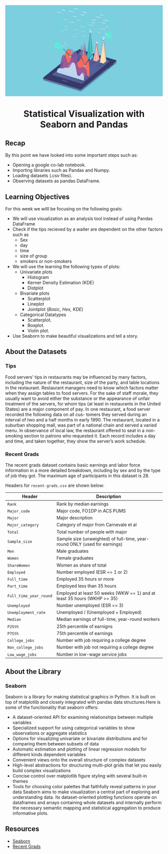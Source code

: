 <img align="center" src="assets/statistical-visualization-readme.png">

# <div align="center">Statistical Visualization with Seaborn and Pandas</div>

## Recap
By this point we have looked into some important steps such as:
- Opening a google co-lab notebook.
- Importing libraries such as Pandas and Numpy.
- Loading datasets (.csv files).
- Observing datasets as pandas DataFrame.

## Learning Objectives
For this week we willl be focusing on the following goals:
- We will use visualization as an analysis tool instead of using Pandas DataFrame 
- Check if the tips recieved by a waiter are dependent on the other factors such as
    - Sex
    - day
    - time
    - size of group
    - smokers or non-smokers
- We will use the learning the following types of plots:
    - Univariate plots
        - Histogram
        - Kerner Density Estimation (KDE)
        - Distplot
    - Bivariate plots
        - Scatterplot
        - Lineplot
        - Jointplot (*Basic, Hex, KDE*)
    - Categorical Datatypes
        - Scatterplot.
        - Boxplot.
        - Violin plot.
- Use Seaborn to make beautiful visualizations and tell a story.


## About the Datasets
### Tips
Food servers’ tips in restaurants may be influenced by many
factors, including the nature of the restaurant, size of the party, and table
locations in the restaurant. Restaurant managers need to know which factors
matter when they assign tables to food servers. For the sake of staff morale,
they usually want to avoid either the substance or the appearance of unfair
treatment of the servers, for whom tips (at least in restaurants in the United
States) are a major component of pay.
In one restaurant, a food server recorded the following data on all cus-
tomers they served during an interval of two and a half months in early 1990.
The restaurant, located in a suburban shopping mall, was part of a national
chain and served a varied menu. In observance of local law, the restaurant
offered to seat in a non-smoking section to patrons who requested it. Each
record includes a day and time, and taken together, they show the server’s
work schedule.

### Recent Grads
The recent grads dataset contains basic earnings and labor force information in a more detailed breakdown, including by sex and by the type of job they got. The maximum age of participants in this dataset is 28.

Headers for `recent-grads.csv` are shown below:

Header | Description
---|---------
`Rank` | Rank by median earnings
`Major_code` | Major code, FO1DP in ACS PUMS
`Major` | Major description
`Major_category` | Category of major from Carnevale et al
`Total` | Total number of people with major
`Sample_size` | Sample size (unweighted) of full-time, year-round ONLY (used for earnings)
`Men` | Male graduates
`Women` | Female graduates
`ShareWomen` | Women as share of total
`Employed` | Number employed (ESR == 1 or 2)
`Full_time` | Employed 35 hours or more
`Part_time` | Employed less than 35 hours
`Full_time_year_round` | Employed at least 50 weeks (WKW == 1) and at least 35 hours (WKHP >= 35)
`Unemployed` | Number unemployed (ESR == 3)
`Unemployment_rate` | Unemployed / (Unemployed + Employed)
`Median` | Median earnings of full-time, year-round workers
`P25th` | 25th percentile of earnigns
`P75th` | 75th percentile of earnings
`College_jobs` | Number with job requiring a college degree
`Non_college_jobs` | Number with job not requiring a college degree
`Low_wage_jobs` | Number in low-wage service jobs

## About the Library
### Seaborn
Seaborn is a library for making statistical graphics in Python. It is built on top of matplotlib and closely integrated with pandas data structures.Here is some of the functionality that seaborn offers:

- A dataset-oriented API for examining relationships between multiple variables
- Specialized support for using categorical variables to show observations or aggregate statistics
- Options for visualizing univariate or bivariate distributions and for comparing them between subsets of data
- Automatic estimation and plotting of linear regression models for different kinds dependent variables
- Convenient views onto the overall structure of complex datasets
- High-level abstractions for structuring multi-plot grids that let you easily build complex visualizations
- Concise control over matplotlib figure styling with several built-in themes
- Tools for choosing color palettes that faithfully reveal patterns in your data
Seaborn aims to make visualization a central part of exploring and understanding data. Its dataset-oriented plotting functions operate on dataframes and arrays containing whole datasets and internally perform the necessary semantic mapping and statistical aggregation to produce informative plots.

## Resources
- [Seaborn](https://seaborn.pydata.org/)
- [Recent Grads](http://www.census.gov/programs-surveys/acs/data/pums.html)


